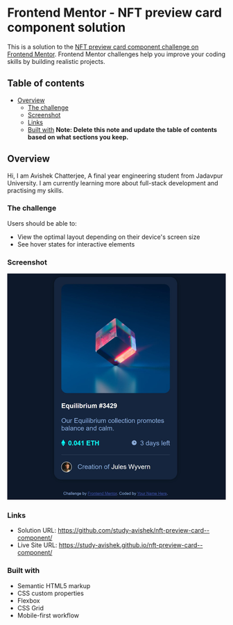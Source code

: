 # Frontend Mentor - NFT preview card component solution

This is a solution to the [NFT preview card component challenge on Frontend Mentor](https://www.frontendmentor.io/challenges/nft-preview-card-component-SbdUL_w0U). Frontend Mentor challenges help you improve your coding skills by building realistic projects. 

## Table of contents

- [Overview](#overview)
  - [The challenge](#the-challenge)
  - [Screenshot](#screenshot)
  - [Links](#links)
  - [Built with](#built-with)
**Note: Delete this note and update the table of contents based on what sections you keep.**

## Overview
Hi, I am Avishek Chatterjee, A final year engineering student from Jadavpur University. I am currently learning more about full-stack development and practising my skills.
### The challenge

Users should be able to:

- View the optimal layout depending on their device's screen size
- See hover states for interactive elements

### Screenshot

![](./images/nft-previews-ss.jpg)



### Links

- Solution URL: https://github.com/study-avishek/nft-preview-card--component/
- Live Site URL: https://study-avishek.github.io/nft-preview-card--component/
### Built with

- Semantic HTML5 markup
- CSS custom properties
- Flexbox
- CSS Grid
- Mobile-first workflow
